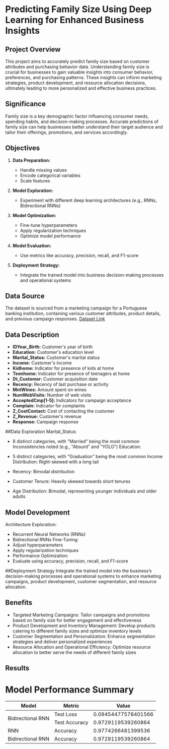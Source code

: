 # Predicting Family Size Using Deep Learning for Enhanced Business Insights

## Project Overview

This project aims to accurately predict family size based on customer attributes and purchasing behavior data. Understanding family size is crucial for businesses to gain valuable insights into consumer behavior, preferences, and purchasing patterns. These insights can inform marketing strategies, product development, and resource allocation decisions, ultimately leading to more personalized and effective business practices.

## Significance

Family size is a key demographic factor influencing consumer needs, spending habits, and decision-making processes. Accurate predictions of family size can help businesses better understand their target audience and tailor their offerings, promotions, and services accordingly.

## Objectives

1. **Data Preparation:** 
   - Handle missing values
   - Encode categorical variables
   - Scale features

2. **Model Exploration:**
   - Experiment with different deep learning architectures (e.g., RNNs, Bidirectional RNNs)

3. **Model Optimization:**
   - Fine-tune hyperparameters
   - Apply regularization techniques
   - Optimize model performance

4. **Model Evaluation:**
   - Use metrics like accuracy, precision, recall, and F1-score

5. **Deployment Strategy:**
   - Integrate the trained model into business decision-making processes and operational systems

## Data Source

The dataset is sourced from a marketing campaign for a Portuguese banking institution, containing various customer attributes, product details, and previous campaign responses. [Dataset Link](https://www.kaggle.com/datasets/rodsaldanha/arketing-campaign)

## Data Description

- **IDYear_Birth:** Customer's year of birth
- **Education:** Customer's education level
- **Marital_Status:** Customer's marital status
- **Income:** Customer's income
- **Kidhome:** Indicator for presence of kids at home
- **Teenhome:** Indicator for presence of teenagers at home
- **Dt_Customer:** Customer acquisition date
- **Recency:** Recency of last purchase or activity
- **MntWines:** Amount spent on wines
- **NumWebVisits:** Number of web visits
- **AcceptedCmp[1-5]:** Indicators for campaign acceptance
- **Complain:** Indicator for complaints
- **Z_CostContact:** Cost of contacting the customer
- **Z_Revenue:** Customer's revenue
- **Response:** Campaign response

##Data Exploration
Marital_Status:

- 8 distinct categories, with "Married" being the most common
Inconsistencies noted (e.g., "Absurd" and "YOLO")
Education:

- 5 distinct categories, with "Graduation" being the most common
Income Distribution: Right-skewed with a long tail

- Recency: Bimodal distribution

- Customer Tenure: Heavily skewed towards short tenures

- Age Distribution: Bimodal, representing younger individuals and older adults

## Model Development
Architecture Exploration:
- Recurrent Neural Networks (RNNs)
- Bidirectional RNNs
Fine-Tuning:
- Adjust hyperparameters
- Apply regularization techniques
- Performance Optimization:
- Evaluate using accuracy, precision, recall, and F1-score

##Deployment Strategy
Integrate the trained model into the business’s decision-making processes and operational systems to enhance marketing campaigns, product development, customer segmentation, and resource allocation.

## Benefits
- Targeted Marketing Campaigns: Tailor campaigns and promotions based on family size for better engagement and effectiveness
- Product Development and Inventory Management: Develop products catering to different family sizes and optimize inventory levels
- Customer Segmentation and Personalization: Enhance segmentation strategies and deliver personalized experiences
- Resource Allocation and Operational Efficiency: Optimize resource allocation to better serve the needs of different family sizes

## Results

<h1>Model Performance Summary</h1>
    <table>
        <thead>
            <tr>
                <th>Model</th>
                <th>Metric</th>
                <th>Value</th>
            </tr>
        </thead>
        <tbody>
            <tr>
                <td rowspan="2">Bidirectional RNN</td>
                <td>Test Loss</td>
                <td>0.09454477578401566</td>
            </tr>
            <tr>
                <td>Test Accuracy</td>
                <td>0.9729119539260864</td>
            </tr>
            <tr>
                <td>RNN</td>
                <td>Accuracy</td>
                <td>0.9774266481399536</td>
            </tr>
            <tr>
                <td>Bidirectional RNN</td>
                <td>Accuracy</td>
                <td>0.9729119539260864</td>
            </tr>
        </tbody>
    </table>
